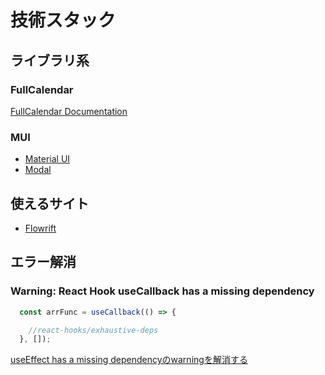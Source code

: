 # 技術スタック

## ライブラリ系

### FullCalendar

[FullCalendar Documentation](https://fullcalendar.io/docs)

### MUI

* [Material UI](https://mui.com/material-ui/getting-started/)
* [Modal](https://mui.com/material-ui/react-modal/?srsltid=AfmBOorWTMCYU7ZG2EKC9pSZDneWIvwXACksA50qdfsWX5UDOMQcM5eQ)


## 使えるサイト

* [Flowrift](https://flowrift.com)


## エラー解消

### Warning: React Hook useCallback has a missing dependency

```typescript
  const arrFunc = useCallback(() => {

    //react-hooks/exhaustive-deps
  }, []);
```

[useEffect has a missing dependencyのwarningを解消する](https://zenn.dev/mackay/articles/1e8fcce329336d)